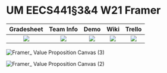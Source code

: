 # UM EECS441§3&4 W21 Framer

| Gradesheet | Team Info | Demo  |  Wiki |  Trello  |
|:----------:|:---------:|:-----:|:-----:|:--------:|
|[<img src="https://eecs441.eecs.umich.edu/img/admin/grades3.png">][grade_sheet]|[<img src="https://eecs441.eecs.umich.edu/img/admin/team.png">][team_contract]|[<img src="https://eecs441.eecs.umich.edu/img/admin/video.png">][demo_page]|[<img src="https://eecs441.eecs.umich.edu/img/admin/wiki.png">][wiki_page]|[<img src="https://eecs441.eecs.umich.edu/img/admin/trello.png">][process_page]|

![Framer_ Value Proposition Canvas (3)](https://user-images.githubusercontent.com/44822275/107183998-c6c52680-69ad-11eb-8bef-e33a5f63fe05.jpg)

![Framer_ Value Proposition Canvas (2)](https://user-images.githubusercontent.com/44822275/107183883-91b8d400-69ad-11eb-89ab-61a0283acdb5.jpg)

[grade_sheet]: https://docs.google.com/spreadsheets/d/1hM52O72BxeStyjxw1SkHyOWdqW-t1sMPOO8CPqG2osc/edit?usp=sharing
[team_contract]: /assets/contract.pdf
[demo_page]: https://youtube.com/
[wiki_page]: https://github.com/maxner1/framer/wiki
[process_page]: https://trello.com/b/PrJjUyWp/eecs-441-error-404